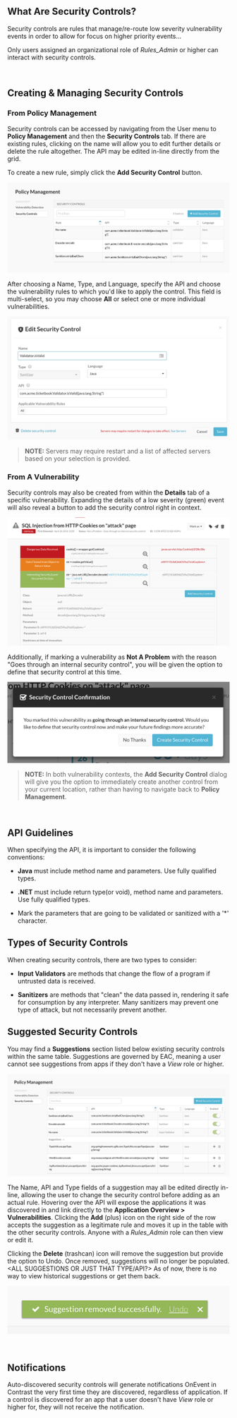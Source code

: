 <!--
title: "Rules: Security Controls"
description: "Overview of security controls within TeamServer rules"
tags: "TeamServer application security controls"
-->


## What Are Security Controls?

Security controls are rules that manage/re-route low severity vulnerability events in order to allow for focus on higher priority events...

Only users assigned an organizational role of *Rules_Admin* or higher can interact with security controls.

<BR>


## Creating & Managing Security Controls

### From Policy Management

Security controls can be accessed by navigating from the User menu to **Policy Management** and then the **Security Controls** tab. If there are existing rules, clicking on the name will allow you to edit further details or delete the rule altogether. The API may be edited in-line directly from the grid.

To create a new rule, simply click the **Add Security Control** button.  

<a href="assets/images/SecurityControlGrid.png" rel="lightbox" title="Security Controls"><img class="thumbnail" src="assets/images/SecurityControlGrid.png"/></a>

After choosing a Name, Type, and Language, specify the API and choose the vulnerability rules to which you'd like to apply the control.  This field is multi-select, so you may choose **All** or select one or more individual vulnerabilities.

<a href="assets/images/SecurityControlEdit.png" rel="lightbox" title="Security Control Details"><img class="thumbnail" src="assets/images/SecurityControlEdit.png"/></a>

<!--Talk about naming? (Name pre-populated with class and method) In what case would there be No Name? If added from a suggestion?-->

>**NOTE:** Servers may require restart and a list of affected servers based on your selection is provided.

### From A Vulnerability

Security controls may also be created from within the **Details** tab of a specific vulnerability.  Expanding the details of a low severity (green) event will also reveal a button to add the security control right in context.

<a href="assets/images/SecurityControlVulnEventDetail.png" rel="lightbox" title="Creating A Security Control From Vulnerability Event Details"><img class="thumbnail" src="assets/images/SecurityControlVulnEventDetail.png"/></a>

Additionally, if marking a vulnerability as **Not A Problem** with the reason "Goes through an internal security control", you will be given the option to define that security control at this time. 

<a href="assets/images/SecurityControlOptionDialog.png" rel="lightbox" title="Option To Create A Security Control Within The Context Of Status Marking"><img class="thumbnail" src="assets/images/SecurityControlOptionDialog.png"/></a>

>**NOTE:** In both vulnerability contexts, the **Add Security Control** dialog will give you the option to immediately create another control from your current location, rather than having to navigate back to **Policy Management**.

<BR>

## API Guidelines

When specifying the API, it is important to consider the following conventions:

* **Java** must include method name and parameters. Use fully qualified types.

* **.NET** must include return type(or void), method name and parameters. Use fully qualified types.

* Mark the parameters that are going to be validated or sanitized with a '*' character.

## Types of Security Controls

When creating security controls, there are two types to consider: 

* **Input Validators** are methods that change the flow of a program if untrusted data is received.

* **Sanitizers** are methods that "clean" the data passed in, rendering it safe for consumption by any interpreter. Many sanitizers may prevent one type of attack, but not necessarily prevent another.

## Suggested Security Controls

<!--How to see them? How are they populated? -->

You may find a **Suggestions** section listed below existing security controls within the same table. <SAY HERE WHAT SUGGESTIONS ARE AND HOW THEY ARE GENERATED> Suggestions are governed by EAC, meaning a user cannot see suggestions from apps if they don't have a *View* role or higher.

<a href="assets/images/SecurityControlSuggestions.png" rel="lightbox" title="Suggested Security Controls"><img class="thumbnail" src="assets/images/SecurityControlSuggestions.png"/></a>

The Name, API and Type fields of a suggestion may all be edited directly in-line, allowing the user to change the security control before adding as an actual rule. Hovering over the API will expose the applications it was discovered in and link directly to the **Application Overview > Vulnerabilities**. Clicking the **Add** (plus) icon on the right side of the row accepts the suggestion as a legitimate rule and moves it up in the table with the other security controls. Anyone with a *Rules_Admin* role can then view or edit it.

Clicking the **Delete** (trashcan) icon will remove the suggestion but provide the option to Undo.  Once removed, suggestions will no longer be populated. <ALL SUGGESTIONS OR JUST THAT TYPE/API?> As of now, there is no way to view historical suggestions or get them back.

<a href="assets/images/SecurityControlUndoRemove.png" rel="lightbox" title="Undo Option When Removing A Suggested Security Control"><img class="thumbnail" src="assets/images/SecurityControlUndoRemove.png"/></a>

<BR>

## Notifications

Auto-discovered security controls will generate notifications OnEvent in Contrast the very first time they are discovered, regardless of application. 
If a control is discovered for an app that a user doesn't have *View* role or higher for, they will not receive the notification.



